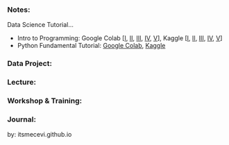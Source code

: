 ### Notes:
Data Science Tutorial...

* Intro to Programming: Google Colab [[I](), [II](), [III](), [IV](), [V]()], Kaggle [[I](), [II](), [III](), [IV](), [V]()]
* Python Fundamental Tutorial: [Google Colab](), [Kaggle]()


### Data Project:

### Lecture:

### Workshop & Training:

### Journal:

by: itsmecevi.github.io


